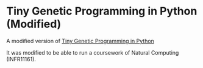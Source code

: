 # Tiny Genetic Programming in Python (Modified)

A modified version of [Tiny Genetic Programming in Python](https://github.com/moshesipper/tiny_gp)

It was modified to be able to run a coursework of Natural Computing (INFR11161).
